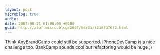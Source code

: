 ```yaml
---
layout: post
microblog: true
audio: 
date: 2007-08-21 01:00:00 +0100
guid: http://xtof.micro.blog/2007/08/21/t218737672.html
---
```

Think AnyBrandCamp could still be supported. iPhoneDevCamp is a nice challenge too. BankCamp sounds cool but refactoring would be huge ;)
